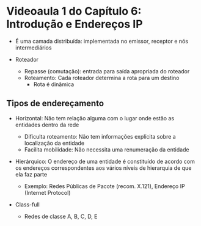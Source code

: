 # Videoaula 1 do Capítulo 6: Introdução e Endereços IP

- É uma camada distribuída: implementada no emissor, receptor e nós intermediários

- Roteador
  - Repasse (comutação): entrada para saída apropriada do roteador
  - Roteamento: Cada roteador determina a rota para um destino
    - Rota é dinâmica

## Tipos de endereçamento

- Horizontal: Não tem relação alguma com o lugar onde estão as entidades dentro da rede
  - Dificulta roteamento: Não tem informações explícita sobre a localização da entidade
  - Facilita mobilidade: Não necessita uma renumeração da entidade

- Hierárquico: O endereço de uma entidade é constituído de acordo com os endereços correspondentes aos vários níveis de hierarquia de que ela faz parte
  - Exemplo: Redes Públicas de Pacote (recom. X.121), Endereço IP (Internet Protocol)

- Class-full
  - Redes de classe A, B, C, D, E
